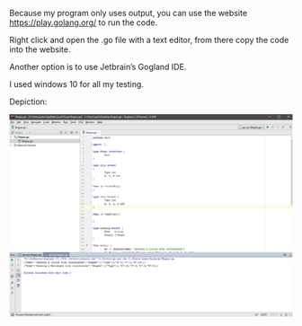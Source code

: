 Because my program only uses output, you can use the website https://play.golang.org/ to run the code.

Right click and open the .go file with a text editor, from there copy the code into the website.

Another option is to use Jetbrain’s Gogland IDE.

I used windows 10 for all my testing.

Depiction:

![ ](/Results.png)
